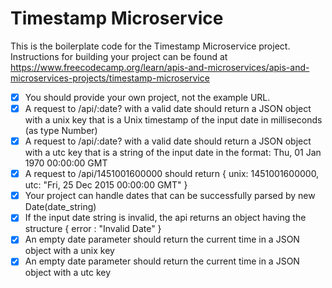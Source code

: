 # Timestamp Microservice

This is the boilerplate code for the Timestamp Microservice project. Instructions for building your project can be found at https://www.freecodecamp.org/learn/apis-and-microservices/apis-and-microservices-projects/timestamp-microservice

- [x] You should provide your own project, not the example URL.
- [x] A request to /api/:date? with a valid date should return a JSON object with a unix key that is a Unix timestamp of the input date in milliseconds (as type Number)
- [x] A request to /api/:date? with a valid date should return a JSON object with a utc key that is a string of the input date in the format: Thu, 01 Jan 1970 00:00:00 GMT
- [x] A request to /api/1451001600000 should return { unix: 1451001600000, utc: "Fri, 25 Dec 2015 00:00:00 GMT" }
- [x] Your project can handle dates that can be successfully parsed by new Date(date_string)
- [x] If the input date string is invalid, the api returns an object having the structure { error : "Invalid Date" }
- [x] An empty date parameter should return the current time in a JSON object with a unix key
- [x] An empty date parameter should return the current time in a JSON object with a utc key
